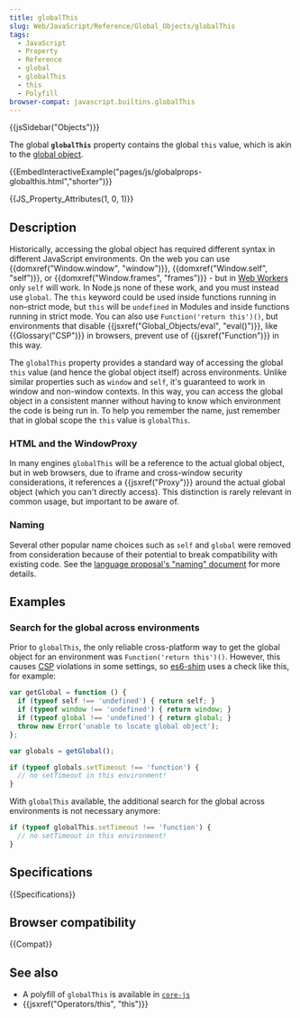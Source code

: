 ```yaml
---
title: globalThis
slug: Web/JavaScript/Reference/Global_Objects/globalThis
tags:
  - JavaScript
  - Property
  - Reference
  - global
  - globalThis
  - this
  - Polyfill
browser-compat: javascript.builtins.globalThis
---
```

{{jsSidebar("Objects")}}

The global **`globalThis`** property contains the global `this` value, which is
akin to the [global object](/en-US/docs/Glossary/Global_object).

{{EmbedInteractiveExample("pages/js/globalprops-globalthis.html","shorter")}}

{{JS_Property_Attributes(1, 0, 1)}}

## Description

Historically, accessing the global object has required different syntax in
different JavaScript environments. On the web you can use
{{domxref("Window.window", "window")}},
{{domxref("Window.self", "self")}}, or
{{domxref("Window.frames", "frames")}} - but in
[Web Workers](/en-US/docs/Web/API/Worker) only `self` will work. In Node.js none
of these work, and you must instead use `global`. The `this` keyword could be
used inside functions running in non–strict mode, but `this` will be `undefined`
in Modules and inside functions running in strict mode. You can also use
`Function('return this')()`, but environments that disable
{{jsxref("Global_Objects/eval", "eval()")}}, like
{{Glossary("CSP")}} in browsers, prevent use of
{{jsxref("Function")}} in this way.

The `globalThis` property provides a standard way of accessing the global `this`
value (and hence the global object itself) across environments. Unlike similar
properties such as `window` and `self`, it's guaranteed to work in window and
non-window contexts. In this way, you can access the global object in a
consistent manner without having to know which environment the code is being run
in. To help you remember the name, just remember that in global scope the `this`
value is `globalThis`.

### HTML and the WindowProxy

In many engines `globalThis` will be a reference to the actual global object,
but in web browsers, due to iframe and cross-window security considerations, it
references a {{jsxref("Proxy")}} around the actual global object (which you
can't directly access). This distinction is rarely relevant in common usage, but
important to be aware of.

### Naming

Several other popular name choices such as `self` and `global` were removed from
consideration because of their potential to break compatibility with existing
code. See the
[language proposal's "naming" document](https://github.com/tc39/proposal-global/blob/master/NAMING.md)
for more details.

## Examples

### Search for the global across environments

Prior to `globalThis`, the only reliable cross-platform way to get the global
object for an environment was `Function('return this')()`. However, this causes
[CSP](/en-US/docs/Web/HTTP/CSP) violations in some settings, so
[es6-shim](https://github.com/paulmillr/es6-shim) uses a check like this, for
example:

```js
var getGlobal = function () {
  if (typeof self !== 'undefined') { return self; }
  if (typeof window !== 'undefined') { return window; }
  if (typeof global !== 'undefined') { return global; }
  throw new Error('unable to locate global object');
};

var globals = getGlobal();

if (typeof globals.setTimeout !== 'function') {
  // no setTimeout in this environment!
}
```

With `globalThis` available, the additional search for the global across
environments is not necessary anymore:

```js
if (typeof globalThis.setTimeout !== 'function') {
  // no setTimeout in this environment!
}
```

## Specifications

{{Specifications}}

## Browser compatibility

{{Compat}}

## See also

*   A polyfill of `globalThis` is available in
    [`core-js`](https://github.com/zloirock/core-js#ecmascript-globalthis)
*   {{jsxref("Operators/this", "this")}}
